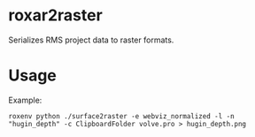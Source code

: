 # roxar2raster
Serializes RMS project data to raster formats.

# Usage

Example:
```
roxenv python ./surface2raster -e webviz_normalized -l -n "hugin_depth" -c ClipboardFolder volve.pro > hugin_depth.png
```
